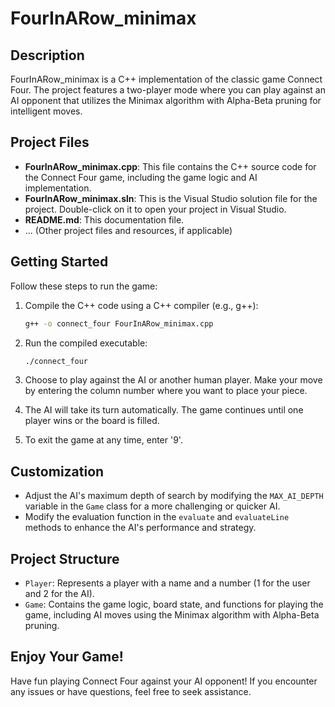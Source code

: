 # FourInARow_minimax

## Description
FourInARow_minimax is a C++ implementation of the classic game Connect Four. The project features a two-player mode where you can play against an AI opponent that utilizes the Minimax algorithm with Alpha-Beta pruning for intelligent moves.

## Project Files
- **FourInARow_minimax.cpp**: This file contains the C++ source code for the Connect Four game, including the game logic and AI implementation.
- **FourInARow_minimax.sln**: This is the Visual Studio solution file for the project. Double-click on it to open your project in Visual Studio.
- **README.md**: This documentation file.
- ... (Other project files and resources, if applicable)

## Getting Started
Follow these steps to run the game:

1. Compile the C++ code using a C++ compiler (e.g., g++):
   ```bash
   g++ -o connect_four FourInARow_minimax.cpp
   ```

2. Run the compiled executable:
   ```bash
   ./connect_four
   ```

3. Choose to play against the AI or another human player. Make your move by entering the column number where you want to place your piece.

4. The AI will take its turn automatically. The game continues until one player wins or the board is filled.

5. To exit the game at any time, enter '9'.

## Customization
- Adjust the AI's maximum depth of search by modifying the `MAX_AI_DEPTH` variable in the `Game` class for a more challenging or quicker AI.
- Modify the evaluation function in the `evaluate` and `evaluateLine` methods to enhance the AI's performance and strategy.

## Project Structure
- `Player`: Represents a player with a name and a number (1 for the user and 2 for the AI).
- `Game`: Contains the game logic, board state, and functions for playing the game, including AI moves using the Minimax algorithm with Alpha-Beta pruning.

## Enjoy Your Game!
Have fun playing Connect Four against your AI opponent! If you encounter any issues or have questions, feel free to seek assistance.
